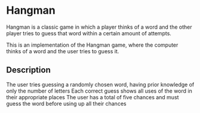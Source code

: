 # Hangman
Hangman is a classic game in which a player thinks of a word and the other player tries to guess that word within a certain amount of attempts.

This is an implementation of the Hangman game, where the computer thinks of a word and the user tries to guess it. 
## Description
The user tries guessing a randomly chosen word, having prior knowledge of only the number of letters
Each correct guess shows all uses of the word in their appropriate places
The user has a total of five chances and must guess the word before using up all their chances

